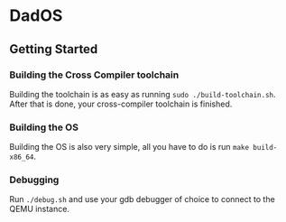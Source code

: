 # DadOS

## Getting Started

### Building the Cross Compiler toolchain

Building the toolchain is as easy as running `sudo ./build-toolchain.sh`. After that is done, your cross-compiler toolchain is finished.

### Building the OS

Building the OS is also very simple, all you have to do is run `make build-x86_64`.

### Debugging

Run `./debug.sh` and use your gdb debugger of choice to connect to the QEMU instance.
